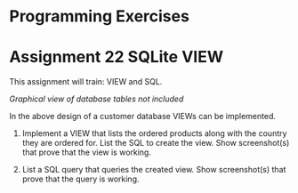 # Programming Exercises #
# Assignment 22 SQLite VIEW

This assignment will train: VIEW and SQL.

*Graphical view of database tables not included*

In the above design of a customer database VIEWs can be implemented.

 1. Implement a VIEW that lists the ordered products along with the country they are ordered for. List the SQL to create the view. Show screenshot(s) that prove that the view is working.

 2. List a SQL query that queries the created view. Show screenshot(s) that prove that the query is working.
